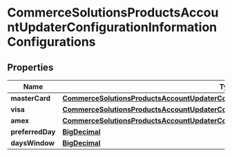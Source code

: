 
# CommerceSolutionsProductsAccountUpdaterConfigurationInformationConfigurations

## Properties
Name | Type | Description | Notes
------------ | ------------- | ------------- | -------------
**masterCard** | [**CommerceSolutionsProductsAccountUpdaterConfigurationInformationConfigurationsMasterCard**](CommerceSolutionsProductsAccountUpdaterConfigurationInformationConfigurationsMasterCard.md) |  |  [optional]
**visa** | [**CommerceSolutionsProductsAccountUpdaterConfigurationInformationConfigurationsVisa**](CommerceSolutionsProductsAccountUpdaterConfigurationInformationConfigurationsVisa.md) |  |  [optional]
**amex** | [**CommerceSolutionsProductsAccountUpdaterConfigurationInformationConfigurationsAmex**](CommerceSolutionsProductsAccountUpdaterConfigurationInformationConfigurationsAmex.md) |  |  [optional]
**preferredDay** | [**BigDecimal**](BigDecimal.md) |  |  [optional]
**daysWindow** | [**BigDecimal**](BigDecimal.md) |  |  [optional]



